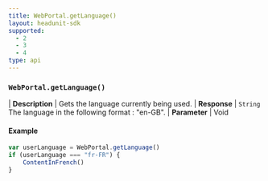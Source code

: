 ```yaml
---
title: WebPortal.getLanguage()
layout: headunit-sdk
supported:
  - 2
  - 3
  - 4
type: api
---
```


### `WebPortal.getLanguage()`

| **Description** | Gets the language currently being used.
| **Response** | `String`  The language in the following format : "en-GB".
| **Parameter**   | Void 

#### Example

```javascript
var userLanguage = WebPortal.getLanguage()
if (userLanguage === "fr-FR") {
	ContentInFrench()
}
```